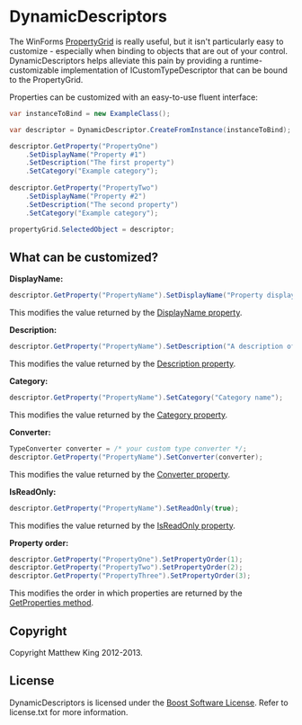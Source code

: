 DynamicDescriptors
==================

The WinForms [PropertyGrid](http://msdn.microsoft.com/en-us/library/system.windows.forms.propertygrid.aspx) is really useful, but it isn't particularly easy to customize - especially when binding to objects that are out of your control. DynamicDescriptors helps alleviate this pain by providing a runtime-customizable implementation of ICustomTypeDescriptor that can be bound to the PropertyGrid.

Properties can be customized with an easy-to-use fluent interface:

```csharp
var instanceToBind = new ExampleClass();

var descriptor = DynamicDescriptor.CreateFromInstance(instanceToBind);

descriptor.GetProperty("PropertyOne")
    .SetDisplayName("Property #1")
    .SetDescription("The first property")
    .SetCategory("Example category");
    
descriptor.GetProperty("PropertyTwo")
    .SetDisplayName("Property #2")
    .SetDescription("The second property")
    .SetCategory("Example category");

propertyGrid.SelectedObject = descriptor;
```

What can be customized?
-----------------------

**DisplayName:**
```csharp
descriptor.GetProperty("PropertyName").SetDisplayName("Property display name");
```
This modifies the value returned by the [DisplayName property](http://msdn.microsoft.com/en-us/library/system.componentmodel.memberdescriptor.displayname.aspx).

**Description:**
```csharp
descriptor.GetProperty("PropertyName").SetDescription("A description of the property");
```
This modifies the value returned by the [Description property](http://msdn.microsoft.com/en-us/library/system.componentmodel.memberdescriptor.description.aspx).

**Category:**
```csharp
descriptor.GetProperty("PropertyName").SetCategory("Category name");
```
This modifies the value returned by the [Category property](http://msdn.microsoft.com/en-us/library/system.componentmodel.memberdescriptor.category.aspx).

**Converter:**
```csharp
TypeConverter converter = /* your custom type converter */;
descriptor.GetProperty("PropertyName").SetConverter(converter);
```
This modifies the value returned by the [Converter property](http://msdn.microsoft.com/en-us/library/system.componentmodel.propertydescriptor.converter.aspx).

**IsReadOnly:**
```csharp
descriptor.GetProperty("PropertyName").SetReadOnly(true);
```
This modifies the value returned by the [IsReadOnly property](http://msdn.microsoft.com/en-us/library/system.componentmodel.propertydescriptor.isreadonly.aspx).

**Property order:**
```csharp
descriptor.GetProperty("PropertyOne").SetPropertyOrder(1);
descriptor.GetProperty("PropertyTwo").SetPropertyOrder(2);
descriptor.GetProperty("PropertyThree").SetPropertyOrder(3);
```
This modifies the order in which properties are returned by the [GetProperties method](http://msdn.microsoft.com/en-us/library/hc91c96t.aspx).

Copyright
---------
Copyright Matthew King 2012-2013.

License
-------
DynamicDescriptors is licensed under the [Boost Software License](http://www.boost.org/users/license.html). Refer to license.txt for more information.